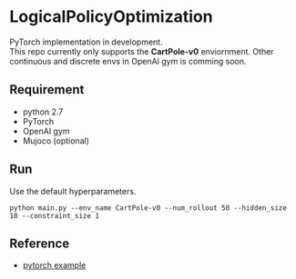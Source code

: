 # LogicalPolicyOptimization

PyTorch implementation in development.     
This repo currently only supports the **CartPole-v0** enviornment. Other continuous and discrete envs in OpenAI gym is comming soon. 

## Requirement
- python 2.7
- PyTorch
- OpenAI gym
- Mujoco (optional)


## Run
Use the default hyperparameters.

```
python main.py --env_name CartPole-v0 --num_rollout 50 --hidden_size 10 --constraint_size 1
```

## Reference
- [pytorch example](https://github.com/pytorch/examples/blob/master/reinforcement_learning/reinforce.py)
